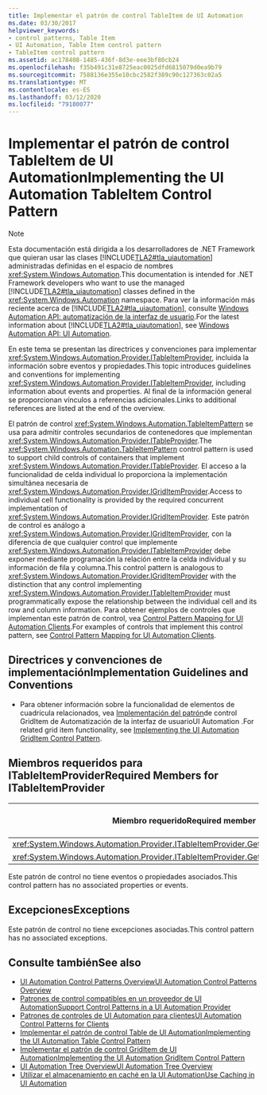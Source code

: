 ```yaml
---
title: Implementar el patrón de control TableItem de UI Automation
ms.date: 03/30/2017
helpviewer_keywords:
- control patterns, Table Item
- UI Automation, Table Item control pattern
- TableItem control pattern
ms.assetid: ac178408-1485-436f-8d3e-eee3bf80cb24
ms.openlocfilehash: f35b491c31e8725eac0025dfd6815079d0ea9b79
ms.sourcegitcommit: 7588136e355e10cbc2582f389c90c127363c02a5
ms.translationtype: MT
ms.contentlocale: es-ES
ms.lasthandoff: 03/12/2020
ms.locfileid: "79180077"
---
```

# <a name="implementing-the-ui-automation-tableitem-control-pattern"></a><span data-ttu-id="fb416-102">Implementar el patrón de control TableItem de UI Automation</span><span class="sxs-lookup"><span data-stu-id="fb416-102">Implementing the UI Automation TableItem Control Pattern</span></span>
> [!NOTE]
> <span data-ttu-id="fb416-103">Esta documentación está dirigida a los desarrolladores de .NET Framework que quieran usar las clases [!INCLUDE[TLA2#tla_uiautomation](../../../includes/tla2sharptla-uiautomation-md.md)] administradas definidas en el espacio de nombres <xref:System.Windows.Automation>.</span><span class="sxs-lookup"><span data-stu-id="fb416-103">This documentation is intended for .NET Framework developers who want to use the managed [!INCLUDE[TLA2#tla_uiautomation](../../../includes/tla2sharptla-uiautomation-md.md)] classes defined in the <xref:System.Windows.Automation> namespace.</span></span> <span data-ttu-id="fb416-104">Para ver la información más reciente acerca de [!INCLUDE[TLA2#tla_uiautomation](../../../includes/tla2sharptla-uiautomation-md.md)], consulte [Windows Automation API: automatización de la interfaz de usuario](/windows/win32/winauto/entry-uiauto-win32).</span><span class="sxs-lookup"><span data-stu-id="fb416-104">For the latest information about [!INCLUDE[TLA2#tla_uiautomation](../../../includes/tla2sharptla-uiautomation-md.md)], see [Windows Automation API: UI Automation](/windows/win32/winauto/entry-uiauto-win32).</span></span>  
  
 <span data-ttu-id="fb416-105">En este tema se presentan las directrices y convenciones para implementar <xref:System.Windows.Automation.Provider.ITableItemProvider>, incluida la información sobre eventos y propiedades.</span><span class="sxs-lookup"><span data-stu-id="fb416-105">This topic introduces guidelines and conventions for implementing <xref:System.Windows.Automation.Provider.ITableItemProvider>, including information about events and properties.</span></span> <span data-ttu-id="fb416-106">Al final de la información general se proporcionan vínculos a referencias adicionales.</span><span class="sxs-lookup"><span data-stu-id="fb416-106">Links to additional references are listed at the end of the overview.</span></span>  
  
 <span data-ttu-id="fb416-107">El patrón de control <xref:System.Windows.Automation.TableItemPattern> se usa para admitir controles secundarios de contenedores que implementan <xref:System.Windows.Automation.Provider.ITableProvider>.</span><span class="sxs-lookup"><span data-stu-id="fb416-107">The <xref:System.Windows.Automation.TableItemPattern> control pattern is used to support child controls of containers that implement <xref:System.Windows.Automation.Provider.ITableProvider>.</span></span> <span data-ttu-id="fb416-108">El acceso a la funcionalidad de celda individual lo proporciona la implementación simultánea necesaria de <xref:System.Windows.Automation.Provider.IGridItemProvider>.</span><span class="sxs-lookup"><span data-stu-id="fb416-108">Access to individual cell functionality is provided by the required concurrent implementation of <xref:System.Windows.Automation.Provider.IGridItemProvider>.</span></span> <span data-ttu-id="fb416-109">Este patrón de control es análogo a <xref:System.Windows.Automation.Provider.IGridItemProvider>, con la diferencia de que cualquier control que implemente <xref:System.Windows.Automation.Provider.ITableItemProvider> debe exponer mediante programación la relación entre la celda individual y su información de fila y columna.</span><span class="sxs-lookup"><span data-stu-id="fb416-109">This control pattern is analogous to <xref:System.Windows.Automation.Provider.IGridItemProvider> with the distinction that any control implementing <xref:System.Windows.Automation.Provider.ITableItemProvider> must programmatically expose the relationship between the individual cell and its row and column information.</span></span> <span data-ttu-id="fb416-110">Para obtener ejemplos de controles que implementan este patrón de control, vea [Control Pattern Mapping for UI Automation Clients](control-pattern-mapping-for-ui-automation-clients.md).</span><span class="sxs-lookup"><span data-stu-id="fb416-110">For examples of controls that implement this control pattern, see [Control Pattern Mapping for UI Automation Clients](control-pattern-mapping-for-ui-automation-clients.md).</span></span>  
  
<a name="Implementation_Guidelines_and_Conventions"></a>
## <a name="implementation-guidelines-and-conventions"></a><span data-ttu-id="fb416-111">Directrices y convenciones de implementación</span><span class="sxs-lookup"><span data-stu-id="fb416-111">Implementation Guidelines and Conventions</span></span>  
  
- <span data-ttu-id="fb416-112">Para obtener información sobre la funcionalidad de elementos de cuadrícula relacionados, vea [Implementación del patrón](implementing-the-ui-automation-griditem-control-pattern.md)de control GridItem de Automatización de la interfaz de usuarioUI Automation .</span><span class="sxs-lookup"><span data-stu-id="fb416-112">For related grid item functionality, see [Implementing the UI Automation GridItem Control Pattern](implementing-the-ui-automation-griditem-control-pattern.md).</span></span>  
  
<a name="Required_Members_for_ITableItemProvider"></a>
## <a name="required-members-for-itableitemprovider"></a><span data-ttu-id="fb416-113">Miembros requeridos para ITableItemProvider</span><span class="sxs-lookup"><span data-stu-id="fb416-113">Required Members for ITableItemProvider</span></span>  
  
|<span data-ttu-id="fb416-114">Miembro requerido</span><span class="sxs-lookup"><span data-stu-id="fb416-114">Required member</span></span>|<span data-ttu-id="fb416-115">Tipo de miembro</span><span class="sxs-lookup"><span data-stu-id="fb416-115">Member type</span></span>|<span data-ttu-id="fb416-116">Notas</span><span class="sxs-lookup"><span data-stu-id="fb416-116">Notes</span></span>|  
|---------------------|-----------------|-----------|  
|<xref:System.Windows.Automation.Provider.ITableItemProvider.GetColumnHeaderItems%2A>|<span data-ttu-id="fb416-117">Método</span><span class="sxs-lookup"><span data-stu-id="fb416-117">Method</span></span>|<span data-ttu-id="fb416-118">None</span><span class="sxs-lookup"><span data-stu-id="fb416-118">None</span></span>|  
|<xref:System.Windows.Automation.Provider.ITableItemProvider.GetRowHeaderItems%2A>|<span data-ttu-id="fb416-119">Método</span><span class="sxs-lookup"><span data-stu-id="fb416-119">Method</span></span>|<span data-ttu-id="fb416-120">None</span><span class="sxs-lookup"><span data-stu-id="fb416-120">None</span></span>|  
  
 <span data-ttu-id="fb416-121">Este patrón de control no tiene eventos o propiedades asociados.</span><span class="sxs-lookup"><span data-stu-id="fb416-121">This control pattern has no associated properties or events.</span></span>  
  
<a name="Exceptions"></a>
## <a name="exceptions"></a><span data-ttu-id="fb416-122">Excepciones</span><span class="sxs-lookup"><span data-stu-id="fb416-122">Exceptions</span></span>  
 <span data-ttu-id="fb416-123">Este patrón de control no tiene excepciones asociadas.</span><span class="sxs-lookup"><span data-stu-id="fb416-123">This control pattern has no associated exceptions.</span></span>  
  
## <a name="see-also"></a><span data-ttu-id="fb416-124">Consulte también</span><span class="sxs-lookup"><span data-stu-id="fb416-124">See also</span></span>

- [<span data-ttu-id="fb416-125">UI Automation Control Patterns Overview</span><span class="sxs-lookup"><span data-stu-id="fb416-125">UI Automation Control Patterns Overview</span></span>](ui-automation-control-patterns-overview.md)
- [<span data-ttu-id="fb416-126">Patrones de control compatibles en un proveedor de UI Automation</span><span class="sxs-lookup"><span data-stu-id="fb416-126">Support Control Patterns in a UI Automation Provider</span></span>](support-control-patterns-in-a-ui-automation-provider.md)
- [<span data-ttu-id="fb416-127">Patrones de controles de UI Automation para clientes</span><span class="sxs-lookup"><span data-stu-id="fb416-127">UI Automation Control Patterns for Clients</span></span>](ui-automation-control-patterns-for-clients.md)
- [<span data-ttu-id="fb416-128">Implementar el patrón de control Table de UI Automation</span><span class="sxs-lookup"><span data-stu-id="fb416-128">Implementing the UI Automation Table Control Pattern</span></span>](implementing-the-ui-automation-table-control-pattern.md)
- [<span data-ttu-id="fb416-129">Implementar el patrón de control GridItem de UI Automation</span><span class="sxs-lookup"><span data-stu-id="fb416-129">Implementing the UI Automation GridItem Control Pattern</span></span>](implementing-the-ui-automation-griditem-control-pattern.md)
- [<span data-ttu-id="fb416-130">UI Automation Tree Overview</span><span class="sxs-lookup"><span data-stu-id="fb416-130">UI Automation Tree Overview</span></span>](ui-automation-tree-overview.md)
- [<span data-ttu-id="fb416-131">Utilizar el almacenamiento en caché en la UI Automation</span><span class="sxs-lookup"><span data-stu-id="fb416-131">Use Caching in UI Automation</span></span>](use-caching-in-ui-automation.md)
